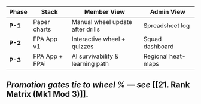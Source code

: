 |Phase|Stack|Member View|Admin View|
|---|---|---|---|
|**P-1**|Paper charts|Manual wheel update after drills|Spreadsheet log|
|**P-2**|FPA App v1|Interactive wheel + quizzes|Squad dashboard|
|**P-3**|FPA App + FPAi|AI survivability & learning path|Regional heat-maps|  
_Promotion gates tie to wheel % — see_ [[21. Rank Matrix (Mk1 Mod 3)]].  
---